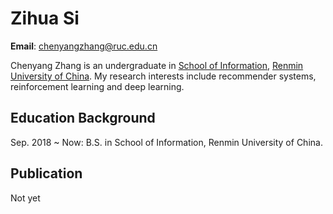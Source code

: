 # Zihua Si



**Email**: chenyangzhang@ruc.edu.cn

Chenyang Zhang is an undergraduate in [School of Information](http://info.ruc.edu.cn/), [Renmin University of China](https://www.ruc.edu.cn/). My research interests include recommender systems, reinforcement learning and deep learning. 

## Education Background

Sep. 2018 ~ Now: B.S. in School of Information, Renmin University of China.

## Publication

Not yet
